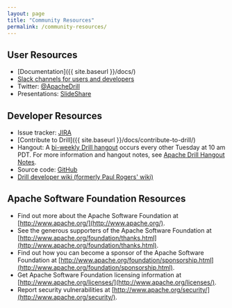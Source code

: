 ```yaml
---
layout: page
title: "Community Resources"
permalink: /community-resources/
---
```


## User Resources

* [Documentation]({{ site.baseurl }}/docs/)
* [Slack channels for users and developers](https://apache-drill.slack.com/)
* Twitter: [@ApacheDrill](https://twitter.com/ApacheDrill)
* Presentations: [SlideShare](http://www.slideshare.net/ApacheDrill/)

## Developer Resources

* Issue tracker: [JIRA](https://issues.apache.org/jira/browse/DRILL/)
* [Contribute to Drill]({{ site.baseurl }}/docs/contribute-to-drill/)
* Hangout: A [bi-weekly Drill hangout](https://plus.google.com/hangouts/_/event/ci4rdiju8bv04a64efj5fedd0lc) occurs every other Tuesday at 10 am PDT. For more information and hangout notes, see [Apache Drill Hangout Notes](https://docs.google.com/document/d/1o2GvZUtJvKzN013JdM715ZBzhseT0VyZ9WgmLMeeUUk/edit?ts=5744c15c#heading=h.z8q6drmaybbj).
* Source code: [GitHub](https://github.com/apache/drill) 
* [Drill developer wiki (formerly Paul Rogers' wiki)](https://github.com/apache/drill/wiki)

## Apache Software Foundation Resources 

* Find out more about the Apache Software Foundation at [http://www.apache.org/](http://www.apache.org/).
* See the generous supporters of the Apache Software Foundation at [http://www.apache.org/foundation/thanks.html](http://www.apache.org/foundation/thanks.html).
* Find out how you can become a sponsor of the Apache Software Foundation at [http://www.apache.org/foundation/sponsorship.html](http://www.apache.org/foundation/sponsorship.html).
* Get Apache Software Foundation licensing information at [http://www.apache.org/licenses/](http://www.apache.org/licenses/).
* Report security vulnerabilities at [http://www.apache.org/security/](http://www.apache.org/security/). 
